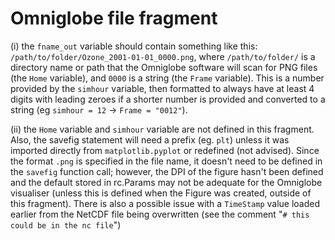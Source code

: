# Omniglobe file fragment

(i) the `fname_out` variable should contain something like this: `/path/to/folder/Ozone_2001-01-01_0000.png`, where `/path/to/folder/` is a directory name or path that the Omniglobe software will scan for PNG files (the `Home` variable), and `0000` is a string (the `Frame` variable). This is a number provided by the `simhour` variable, then formatted to always have at least 4 digits with leading zeroes if a shorter number is provided and converted to a string (eg `simhour = 12` -> `Frame = "0012"`).

(ii) the `Home` variable and `simhour` variable are not defined in this fragment. Also, the savefig statement will need a prefix (eg. `plt`) unless it was imported directly from `matplotlib.pyplot` or redefined (not advised). Since the format `.png` is specified in the file name, it doesn't need to be defined in the `savefig` function call; however, the DPI of the figure hasn't been defined and the default stored in rc.Params may not be adequate for the Omniglobe visualiser (unless this is defined when the Figure was created, outside of this fragment). There is also a possible issue with a `TimeStamp` value loaded earlier from the NetCDF file being overwritten (see the comment "`# this could be in the nc file`")